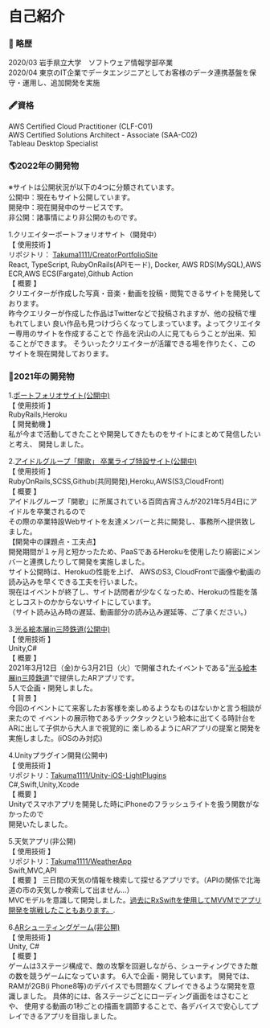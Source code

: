 # 自己紹介
### 📖 略歴
2020/03 岩手県立大学　ソフトウェア情報学部卒業  
2020/04 東京のIT企業でデータエンジニアとしてお客様のデータ連携基盤を保守・運用し、追加開発を実施

### 🖋資格
AWS Certified Cloud Practitioner (CLF-C01)  
AWS Certified Solutions Architect - Associate (SAA-C02)  
Tableau Desktop Specialist

### 🌎2022年の開発物
※サイトは公開状況が以下の4つに分類されています。   
公開中：現在もサイト公開しています。   
開発中：現在開発中のサービスです。   
非公開：諸事情により非公開のものです。   

1.クリエイターポートフォリオサイト（開発中）  
【 使用技術 】   
リポジトリ： [Takuma1111/CreatorPortfolioSite](https://github.com/Takuma1111/CreatorPortfolioSite)   
React, TypeScript, RubyOnRails(APIモード), Docker, AWS RDS(MySQL),AWS ECR,AWS ECS(Fargate),Github Action  
【 概要 】  
クリエイターが作成した写真・音楽・動画を投稿・閲覧できるサイトを開発しております。    
昨今クエリターが作成した作品はTwitterなどで投稿されますが、他の投稿で埋もれてしまい 良い作品も見つけづらくなってしまっています。よってクリエイター専用のサイトを作成することで 作品を沢山の人に見てもらうことが出来、知ることができます。 そういったクリエイターが活躍できる場を作りたく、このサイトを現在開発しております。

### 🚶2021年の開発物
1.[ポートフォリオサイト(公開中)](https://www.takumaportfolios.net/)  
【 使用技術 】   
RubyRails,Heroku  
【 開発動機 】   
私が今まで活動してきたことや開発してきたものをサイトにまとめて発信したいと考え、
開発しました。

2.[アイドルグループ「開歌」 卒業ライブ特設サイト(公開中)](https://protected-dusk-61475.herokuapp.com/)  
【 使用技術 】   
RubyOnRails,SCSS,Github(共同開発),Heroku,AWS(S3,CloudFront)    
【 概要 】   
アイドルグループ「開歌」に所属されている百岡古宵さんが2021年5月4日にアイドルを卒業されるので   
その際の卒業特設Webサイトを友達メンバーと共に開発し、事務所へ提供致しました。     
【開発中の課題点・工夫点】   
開発期間が１ヶ月と短かったため、PaaSであるHerokuを使用したり綿密にメンバーと連携したりして開発を実施しました。    
サイト公開時は、Herokuの性能を上げ、 AWSのS3, CloudFrontで画像や動画の読み込みを早くできる工夫を行いました。　　   
現在はイベントが終了し、サイト訪問者が少なくなっため、Herokuの性能を落としコストのかからないサイトにしています。      
（サイト読み込み時の遅延、動画部分の読み込み遅延等、ご了承ください。）

3.[光る絵本展in三陸鉄道(公開中)](https://apps.apple.com/us/app/%E3%82%AA%E3%83%AB%E3%82%B4%E3%83%BC%E3%83%ABar-%E5%85%89%E3%82%8B%E7%B5%B5%E6%9C%AC%E5%B1%95-cicada/id1584807788)   
【 使用技術 】   
Unity,C#    
【 概要 】   
2021年3月12日（金)から3月21日（火）で開催されたイベントである”[光る絵本展in三陸鉄道](https://camp-fire.jp/projects/view/337676)”で提供したARアプリです。    
5人で企画・開発しました。   
【 背景 】    
今回のイベントにて来客したお客様を楽しめるようなものはないかと言う相談が来たので    イベントの展示物であるチックタックという絵本に出てくる時計台をARに出して子供から大人まで視覚的に  楽しめるようにARアプリの提案と開発を実施しました。(iOSのみ対応)

4.Unityプラグイン開発(公開中)   
【 使用技術 】   
リポジトリ：[Takuma1111/Unity-iOS-LightPlugins](https://github.com/Takuma1111/Unity-iOS-LightPlugins)  
C#,Swift,Unity,Xcode  
【 概要 】   
Unityでスマホアプリを開発した時にiPhoneのフラッシュライトを扱う関数がなかったので   
開発いたしました。

5.天気アプリ(非公開)  
【 使用技術 】  
リポジトリ：[Takuma1111/WeatherApp](https://github.com/Takuma1111/WeatherApp)  
Swift,MVC,API  
【 概要 】
三日間の天気の情報を検索して探せるアプリです。（APIの関係で北海道の市の天気しか検索して出ません...）  
MVCモデルを意識して開発しました。[過去にRxSwiftを使用してMVVMでアプリ開発を挑戦したこともあります。](https://github.com/Takuma1111/RxGithubSearchApp).  

6.[ARシューティングゲーム(非公開)](https://www.takumaportfolios.net/swiftapp/swiftapp_about4)  
【 使用技術 】  
Unity, C#  
【 概要 】  
ゲームは3ステージ構成で、敵の攻撃を回避しながら、シューティングできた敵の数を競うゲームになっています。
6人で企画・開発しています。
開発では、RAMが2GB(i Phone8等)のデバイスでも問題なくプレイできるような開発を意識しました。
具体的には、各ステージごとにローディング画面をはさむことや、 使用する動画の1秒ごとの描画を調節することで、各デバイスで安心してプレイできるアプリを目指しました。


